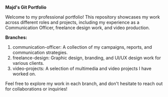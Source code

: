 **Majd's Git Portfolio**

Welcome to my professional portfolio! This repository showcases my work across different roles and projects, including my experience as a Communication Officer, freelance design work, and video production.

**Branches:**

  1. communication-officer: A collection of my campaigns, reports, and communication strategies.
  2. freelance-design: Graphic design, branding, and UI/UX design work for various clients.
  3. video-projects: A selection of multimedia and video projects I have worked on.

Feel free to explore my work in each branch, and don't hesitate to reach out for collaborations or inquiries!
